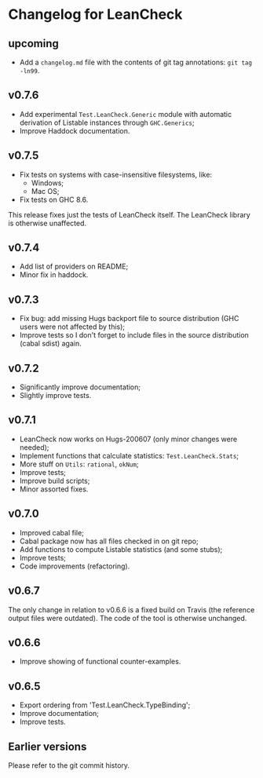 Changelog for LeanCheck
=======================


upcoming
--------

* Add a `changelog.md` file with the contents of git tag annotations:
  `git tag -ln99`.


v0.7.6
------

* Add experimental `Test.LeanCheck.Generic` module with automatic derivation
  of Listable instances through `GHC.Generics`;
* Improve Haddock documentation.


v0.7.5
------

* Fix tests on systems with case-insensitive filesystems, like:
    - Windows;
    - Mac OS;
* Fix tests on GHC 8.6.

This release fixes just the tests of LeanCheck itself.  The LeanCheck library
is otherwise unaffected.


v0.7.4
------

* Add list of providers on README;
* Minor fix in haddock.


v0.7.3
------

* Fix bug: add missing Hugs backport file to source distribution
  (GHC users were not affected by this);
* Improve tests so I don't forget to include files in the source distribution
  (cabal sdist) again.


v0.7.2
------

* Significantly improve documentation;
* Slightly improve tests.


v0.7.1
------

* LeanCheck now works on Hugs-200607 (only minor changes were needed);
* Implement functions that calculate statistics: `Test.LeanCheck.Stats`;
* More stuff on `Utils`: `rational`, `okNum`;
* Improve tests;
* Improve build scripts;
* Minor assorted fixes.


v0.7.0
------

* Improved cabal file;
* Cabal package now has all files checked in on git repo;
* Add functions to compute Listable statistics (and some stubs);
* Improve tests;
* Code improvements (refactoring).


v0.6.7
------

The only change in relation to v0.6.6 is a fixed build on Travis (the reference
output files were outdated).  The code of the tool is otherwise unchanged.


v0.6.6
------

* Improve showing of functional counter-examples.


v0.6.5
------

* Export ordering from 'Test.LeanCheck.TypeBinding';
* Improve documentation;
* Improve tests.


Earlier versions
----------------

Please refer to the git commit history.
